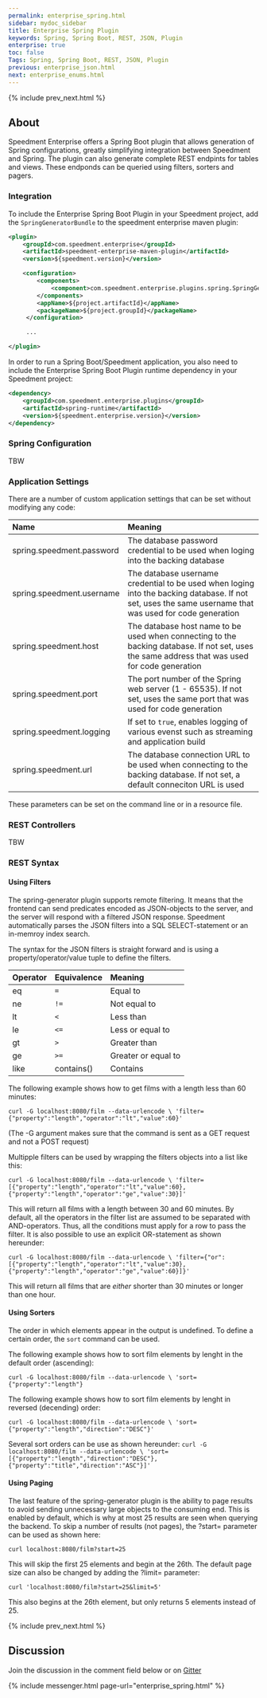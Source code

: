 ```yaml
---
permalink: enterprise_spring.html
sidebar: mydoc_sidebar
title: Enterprise Spring Plugin
keywords: Spring, Spring Boot, REST, JSON, Plugin
enterprise: true
toc: false
Tags: Spring, Spring Boot, REST, JSON, Plugin
previous: enterprise_json.html
next: enterprise_enums.html
---
```


{% include prev_next.html %}

## About
Speedment Enterprise offers a Spring Boot plugin that allows generation of Spring configurations, greatly simplifying integration between Speedment and Spring.
The plugin can also generate complete REST endpints for tables and views. These endponds can be queried using filters, sorters and pagers.


### Integration
To include the Enterprise Spring Boot Plugin in your Speedment project, add the `SpringGeneratorBundle` to the speedment enterprise maven plugin:
```xml
<plugin>
    <groupId>com.speedment.enterprise</groupId>
    <artifactId>speedment-enterprise-maven-plugin</artifactId>
    <version>${speedment.version}</version>

    <configuration>
        <components>
            <component>com.speedment.enterprise.plugins.spring.SpringGeneratorBundle</component>
        </components>
        <appName>${project.artifactId}</appName>
        <packageName>${project.groupId}</packageName>
     </configuration>

     ...

</plugin>

```

In order to run a Spring Boot/Speedment application, you also need to include the Enterprise Spring Boot Plugin runtime dependency in your Speedment project:

```xml
<dependency>
    <groupId>com.speedment.enterprise.plugins</groupId>
    <artifactId>spring-runtime</artifactId>
    <version>${speedment.enterprise.version}</version>
</dependency>
```

### Spring Configuration
TBW

### Application Settings
There are a number of custom application settings that can be set without modifying any code:

| Name                      | Meaning |
| :------------------------ | :-------|
| spring.speedment.password | The database password credential to be used when loging into the backing database |
| spring.speedment.username | The database username credential to be used when loging into the backing database. If not set, uses the same username that was used for code generation |
| spring.speedment.host     | The database host name to be used when connecting to the backing database. If not set, uses the same address that was used for code generation|
| spring.speedment.port     | The port number of the Spring web server (1 - 65535). If not set, uses the same port that was used for code generation |
| spring.speedment.logging  | If set to `true`, enables logging of various evenst such as streaming and application build |
| spring.speedment.url      | The database connection URL to be used when connecting to the backing database. If not set, a default conneciton URL is used|

These parameters can be set on the command line or in a resource file.

### REST Controllers
TBW


### REST Syntax

#### Using Filters
The spring-generator plugin supports remote filtering. It means that the frontend can send predicates encoded as JSON-objects to the server, and the server will respond with a filtered JSON response. Speedment automatically parses the JSON filters into a SQL SELECT-statement or an in-memroy index search.

The syntax for the JSON filters is straight forward and is using a property/operator/value tuple to define the filters.

| Operator | Equivalence | Meaning             |
| :------- | :---------- | :------------------ |
| eq       | `=`         | Equal to            |
| ne       | `!=`        | Not equal to        |
| lt       | `<`         | Less than           |
| le       | `<=`        | Less or equal to    |
| gt       | `>`         | Greater than        |
| ge       | `>=`        | Greater or equal to |
| like     | contains()  | Contains            |

The following example shows how to get films with a length less than 60 minutes:

`curl -G localhost:8080/film --data-urlencode \
   'filter={"property":"length","operator":"lt","value":60}'`

(The -G argument makes sure that the command is sent as a GET request and not a POST request)

Multipple filters can be used by wrapping the filters objects into a list like this:

`curl -G localhost:8080/film --data-urlencode \
   'filter=[{"property":"length","operator":"lt","value":60},
   {"property":"length","operator":"ge","value":30}]'`

This will return all films with a length between 30 and 60 minutes. By default, all the operators in the filter list are assumed to be separated with AND-operators. Thus, all the conditions must apply for a row to pass the filter. It is also possible to use an explicit OR-statement as shown hereunder:

`curl -G localhost:8080/film --data-urlencode \
   'filter={"or":[{"property":"length","operator":"lt","value":30},
   {"property":"length","operator":"ge","value":60}]}'`

This will return all films that are *either* shorter than 30 minutes or longer than one hour.


#### Using Sorters
The order in which elements appear in the output is undefined. To define a certain order, the `sort` command can be used.

The following example shows how to sort film elements by lenght in the default order (ascending):

`curl -G localhost:8080/film --data-urlencode \
   'sort={"property":"length"}`

The following example shows how to sort film elements by lenght in reversed (decending) order:

`curl -G localhost:8080/film --data-urlencode \
   'sort={"property":"length","direction":"DESC"}'`

Several sort orders can be use as shown hereunder:
`curl -G localhost:8080/film --data-urlencode \
   'sort=[{"property":"length","direction":"DESC"},
   {"property":"title","direction":"ASC"}]'`

#### Using Paging
The last feature of the spring-generator plugin is the ability to page results to avoid sending unnecessary large objects to the consuming end. This is enabled by default, which is why at most 25 results are seen when querying the backend. To skip a number of results (not pages), the ?start= parameter can be used as shown here:

`curl localhost:8080/film?start=25`

This will skip the first 25 elements and begin at the 26th. The default page size can also be changed by adding the ?limit= parameter:

`curl 'localhost:8080/film?start=25&limit=5'`

This also begins at the 26th element, but only returns 5 elements instead of 25.

{% include prev_next.html %}

## Discussion
Join the discussion in the comment field below or on [Gitter](https://gitter.im/speedment/speedment)

{% include messenger.html page-url="enterprise_spring.html" %}

